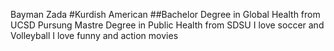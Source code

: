 Bayman Zada
#Kurdish American
##Bachelor Degree in Global Health from UCSD
Pursung Mastre Degree in Public Health from SDSU
I love soccer and Volleyball
I love funny and action movies
